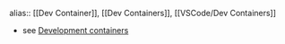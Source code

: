 alias:: [[Dev Container]], [[Dev Containers]], [[VSCode/Dev Containers]]

- see [Development containers](https://containers.dev/)